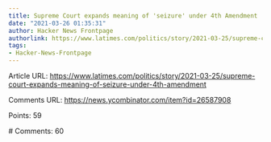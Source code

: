 ```yaml
---
title: Supreme Court expands meaning of 'seizure' under 4th Amendment
date: "2021-03-26 01:35:31"
author: Hacker News Frontpage
authorlink: https://www.latimes.com/politics/story/2021-03-25/supreme-court-expands-meaning-of-seizure-under-4th-amendment
tags:
- Hacker-News-Frontpage
---
```


<p>Article URL: <a href="https://www.latimes.com/politics/story/2021-03-25/supreme-court-expands-meaning-of-seizure-under-4th-amendment">https://www.latimes.com/politics/story/2021-03-25/supreme-court-expands-meaning-of-seizure-under-4th-amendment</a></p>
<p>Comments URL: <a href="https://news.ycombinator.com/item?id=26587908">https://news.ycombinator.com/item?id=26587908</a></p>
<p>Points: 59</p>
<p># Comments: 60</p>
